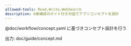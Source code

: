 ```yaml
---
allowed-tools: Read,Write,WebSearch
description: 6章構成のガイド付き対話でアプリコンセプトを設計
---
```


@doc/workflow/concept.yaml に基づきコンセプト設計を行う

出力: doc/guide/concept.md
